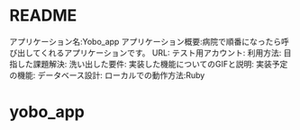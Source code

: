 # README

アプリケーション名:Yobo_app
アプリケーション概要:病院で順番になったら呼び出してくれるアプリケーションです。
URL:
テスト用アカウント:
利用方法:
目指した課題解決:
洗い出した要件:
実装した機能についてのGIFと説明:
実装予定の機能:
データベース設計:
ローカルでの動作方法:Ruby
# yobo_app
